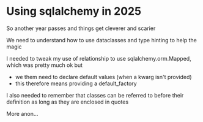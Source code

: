 # Using sqlalchemy in 2025

So another year passes and things get cleverer and scarier

We need to understand how to use dataclasses and type hinting to help the magic

I needed to tweak my use of relationship to use sqlalchemy.orm.Mapped, which was pretty much ok but
- we them need to declare default values (when a kwarg isn't provided)
- this therefore means providing a default_factory

I also needed to remember that classes can be referred to before their definition as long as they are enclosed in quotes

More anon...

